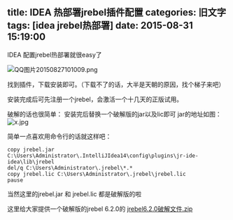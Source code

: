 title: IDEA 热部署jrebel插件配置
categories: 旧文字
tags: [idea jrebel热部署]
date: 2015-08-31 15:19:00
---
IDEA 配置jrebel热部署就很easy了

![QQ图片20150827101009.png][2]


找到插件，下载安装即可。（下载不了的话，大半是天朝的原因，找个梯子来吧）

安装完成后可先注册一个jrebel，会激活一个十几天的正版试用。

破解的话也很简单：
安装完后替换一个破解版的jar以及lic即可
jar的地址如图：
![x.jpg][3]

简单一点喜欢用命令行的话就这样吧：

    copy jrebel.jar C:\Users\Administrator\.IntelliJIdea14\config\plugins\jr-ide-idea\lib\jrebel  
    del/q C:\Users\Administrator\.jrebel\*.*  
    copy jrebel.lic C:\Users\Administrator\.jrebel\jrebel.lic  
    pause 

当然这里的jrebel.jar 和 jrebel.lic 都是破解版的啦

这里给大家提供一个破解版的jrebel 6.2.0的
[jrebel6.2.0破解文件.zip][1]

  [1]: http://www.ghostsf.com/usr/uploads/2015/09/3188410762.zip
  [2]: http://www.ghostsf.com/usr/uploads/2015/08/4040416779.png
  [3]: http://www.ghostsf.com/usr/uploads/2015/08/3963224041.jpg